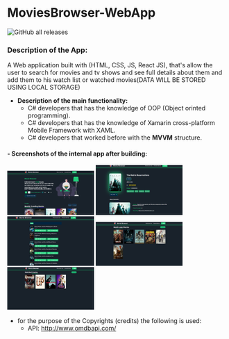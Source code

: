 # MoviesBrowser-WebApp
![GitHub all releases](https://img.shields.io/github/downloads/ahmed7am1d/MoviesBrowser-WebApp/total?logo=GitHub&style=flat-square)
### Description of the App:
A Web application built with (HTML, CSS, JS, React JS), that's allow the user to search for movies and tv shows and see full details about them and add them to his watch list or watched movies(DATA WILL BE STORED USING LOCAL STORAGE)
* **Description of the main functionality:**
  * C# developers that has the knowledge of OOP (Object orinted programming).
  * C# developers that has the knowledge of Xamarin cross-platform Mobile Framework with XAML.
  * C# developers that worked before with the **MVVM** structure.
 
 #### - Screenshots of the internal app after building:
<img src="websiteScreenShots/landPage.png" width="200"></img>
<img src="websiteScreenShots/movieDetailPage.png" width="200"></img>
<img src="websiteScreenShots/searchMoviePage.png" width="200"></img>
<img src="websiteScreenShots/watchLater-Page.png" width="200"></img>
<img src="websiteScreenShots/watchMoviePage.png" width="200"></img>

* for the purpose of the Copyrights (credits) the following is used:
  * API: http://www.omdbapi.com/
